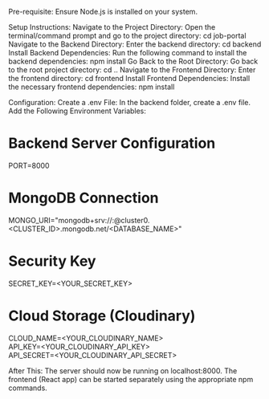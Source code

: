 Pre-requisite:
Ensure Node.js is installed on your system.

Setup Instructions:
Navigate to the Project Directory:
Open the terminal/command prompt and go to the project directory:
cd job-portal
Navigate to the Backend Directory:
Enter the backend directory:
cd backend
Install Backend Dependencies:
Run the following command to install the backend dependencies:
npm install
Go Back to the Root Directory:
Go back to the root project directory:
cd ..
Navigate to the Frontend Directory:
Enter the frontend directory:
cd frontend
Install Frontend Dependencies:
Install the necessary frontend dependencies:
npm install

Configuration:
Create a .env File:
In the backend folder, create a .env file.
Add the Following Environment Variables:


# Backend Server Configuration
PORT=8000  

# MongoDB Connection
MONGO_URI="mongodb+srv://<USERNAME>:<PASSWORD>@cluster0.<CLUSTER_ID>.mongodb.net/<DATABASE_NAME>"  

# Security Key
SECRET_KEY=<YOUR_SECRET_KEY>  

# Cloud Storage (Cloudinary)
CLOUD_NAME=<YOUR_CLOUDINARY_NAME>  
API_KEY=<YOUR_CLOUDINARY_API_KEY>  
API_SECRET=<YOUR_CLOUDINARY_API_SECRET>  



After This:
The server should now be running on localhost:8000.
The frontend (React app) can be started separately using the appropriate npm commands.

